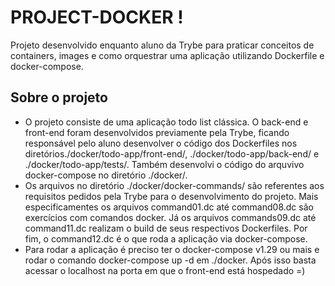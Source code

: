 #  PROJECT-DOCKER !
<!-- Olá, Tryber!
Esse é apenas um arquivo inicial para o README do seu projeto.
É essencial que você preencha esse documento por conta própria, ok?
Não deixe de usar nossas dicas de escrita de README de projetos, e deixe sua criatividade brilhar!
:warning: IMPORTANTE: você precisa deixar nítido:
- quais arquivos/pastas foram desenvolvidos por você; 
- quais arquivos/pastas foram desenvolvidos por outra pessoa estudante;
- quais arquivos/pastas foram desenvolvidos pela Trybe.
-->

Projeto desenvolvido enquanto aluno da Trybe para praticar conceitos de containers, images e como orquestrar uma aplicação utilizando Dockerfile e docker-compose.

## Sobre o projeto

- O projeto consiste de uma aplicação todo list clássica. O back-end e front-end foram desenvolvidos previamente pela Trybe, ficando responsável pelo aluno desenvolver o código dos Dockerfiles nos diretórios./docker/todo-app/front-end/, ./docker/todo-app/back-end/ e ./docker/todo-app/tests/. Também desenvolvi o código do arquvivo docker-compose no diretório ./docker/.
- Os arquivos no diretório ./docker/docker-commands/ são referentes aos requisitos pedidos pela Trybe para o desenvolvimento do projeto. Mais especificamentes os arquivos command01.dc até command08.dc são exercícios com comandos docker. Já os arquivos commands09.dc até command11.dc realizam o build de seus respectivos Dockerfiles. Por fim, o command12.dc é o que roda a aplicação via docker-compose.
- Para rodar a aplicação é preciso ter o docker-compose v1.29 ou mais e rodar o comando docker-compose up -d em ./docker. Após isso basta acessar o localhost na porta em que o front-end está hospedado =)
